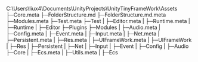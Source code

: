 C:\Users\liux4\Documents\UnityProjects\UnityTinyFrameWork\Assets
├─Core.meta
├─FolderStructure.md
├─FolderStructure.md.meta
├─Modules.meta
├─Test.meta
├─Test
|  ├─Editor.meta
|  ├─Runtime.meta
|  ├─Runtime
|  ├─Editor
├─Plugins
├─Modules
|    ├─Audio.meta
|    ├─Config.meta
|    ├─Event.meta
|    ├─Input.meta
|    ├─Net.meta
|    ├─Persistent.meta
|    ├─Res.meta
|    ├─UIFrameWork.meta
|    ├─UIFrameWork
|    ├─Res
|    ├─Persistent
|    ├─Net
|    ├─Input
|    ├─Event
|    ├─Config
|    ├─Audio
├─Core
|  ├─Ecs.meta
|  ├─Utils.meta
|  ├─Ecs